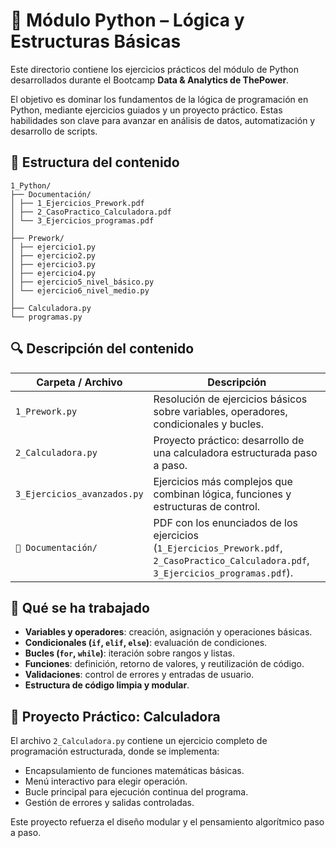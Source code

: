 # 🐍 Módulo Python – Lógica y Estructuras Básicas

Este directorio contiene los ejercicios prácticos del módulo de Python desarrollados durante el Bootcamp **Data & Analytics de ThePower**. 

El objetivo es dominar los fundamentos de la lógica de programación en Python, mediante ejercicios guiados y un proyecto práctico. Estas habilidades son clave para avanzar en análisis de datos, automatización y desarrollo de scripts.

## 📁 Estructura del contenido
````
1_Python/
├── Documentación/
│ ├── 1_Ejercicios_Prework.pdf
│ ├── 2_CasoPractico_Calculadora.pdf
│ └── 3_Ejercicios_programas.pdf
│
├── Prework/
│ ├── ejercicio1.py
│ ├── ejercicio2.py
│ ├── ejercicio3.py
│ ├── ejercicio4.py
│ ├── ejercicio5_nivel_básico.py
│ └── ejercicio6_nivel_medio.py
│
├── Calculadora.py
└── programas.py
````


## 🔍 Descripción del contenido

| Carpeta / Archivo               | Descripción                                                                 |
|--------------------------------|-----------------------------------------------------------------------------|
| `1_Prework.py`                 | Resolución de ejercicios básicos sobre variables, operadores, condicionales y bucles. |
| `2_Calculadora.py`             | Proyecto práctico: desarrollo de una calculadora estructurada paso a paso. |
| `3_Ejercicios_avanzados.py`    | Ejercicios más complejos que combinan lógica, funciones y estructuras de control. |
| `📁 Documentación/`            | PDF con los enunciados de los ejercicios (`1_Ejercicios_Prework.pdf`, `2_CasoPractico_Calculadora.pdf`, `3_Ejercicios_programas.pdf`). |



## 🧠 Qué se ha trabajado

- **Variables y operadores**: creación, asignación y operaciones básicas.
- **Condicionales (`if`, `elif`, `else`)**: evaluación de condiciones.
- **Bucles (`for`, `while`)**: iteración sobre rangos y listas.
- **Funciones**: definición, retorno de valores, y reutilización de código.
- **Validaciones**: control de errores y entradas de usuario.
- **Estructura de código limpia y modular**.



## 🔧 Proyecto Práctico: Calculadora

El archivo `2_Calculadora.py` contiene un ejercicio completo de programación estructurada, donde se implementa:

- Encapsulamiento de funciones matemáticas básicas.
- Menú interactivo para elegir operación.
- Bucle principal para ejecución continua del programa.
- Gestión de errores y salidas controladas.

Este proyecto refuerza el diseño modular y el pensamiento algorítmico paso a paso.


